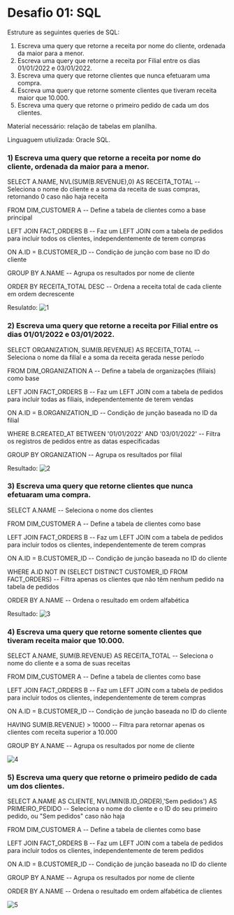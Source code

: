 # Desafio 01: SQL

Estruture as seguintes queries de SQL:
1) Escreva uma query que retorne a receita por nome do cliente, ordenada da maior para a menor.
2) Escreva uma query que retorne a receita por Filial entre os dias 01/01/2022 e 03/01/2022.
3) Escreva uma query que retorne clientes que nunca efetuaram uma compra.
4) Escreva uma query que retorne somente clientes que tiveram receita maior que 10.000.
5) Escreva uma query que retorne o primeiro pedido de cada um dos clientes.

<p>Material necessário: relação de tabelas em planilha.
<p>Linguaguem utiulizada: Oracle SQL.

### 1) Escreva uma query que retorne a receita por nome do cliente, ordenada da maior para a menor.
   
<p>SELECT A.NAME, NVL(SUM(B.REVENUE),0) AS RECEITA_TOTAL  -- Seleciona o nome do cliente e a soma da receita de suas compras, retornando 0 caso não haja receita
<p>FROM DIM_CUSTOMER A  -- Define a tabela de clientes como a base principal
<p>LEFT JOIN FACT_ORDERS B  -- Faz um LEFT JOIN com a tabela de pedidos para incluir todos os clientes, independentemente de terem compras
<p>ON A.ID = B.CUSTOMER_ID  -- Condição de junção com base no ID do cliente
<p>GROUP BY A.NAME  -- Agrupa os resultados por nome de cliente
<p>ORDER BY RECEITA_TOTAL DESC  -- Ordena a receita total de cada cliente em ordem decrescente

Resulatdo:
![1](https://github.com/user-attachments/assets/e1228244-4d1f-4351-a75f-44c7ad3fc489)

### 2) Escreva uma query que retorne a receita por Filial entre os dias 01/01/2022 e 03/01/2022.

<p>SELECT ORGANIZATION, SUM(B.REVENUE) AS RECEITA_TOTAL  -- Seleciona o nome da filial e a soma da receita gerada nesse período
<p>FROM DIM_ORGANIZATION A  -- Define a tabela de organizações (filiais) como base
<p>LEFT JOIN FACT_ORDERS B  -- Faz um LEFT JOIN com a tabela de pedidos para incluir todas as filiais, independentemente de terem vendas
<p>ON A.ID = B.ORGANIZATION_ID  -- Condição de junção baseada no ID da filial
<p>WHERE B.CREATED_AT BETWEEN '01/01/2022' AND '03/01/2022'  -- Filtra os registros de pedidos entre as datas especificadas
<p>GROUP BY ORGANIZATION -- Agrupa os resultados por filial

Resultado:
![2](https://github.com/user-attachments/assets/3080c0c0-fc5b-4b70-85f7-83bcb4863a57)
 
### 3) Escreva uma query que retorne clientes que nunca efetuaram uma compra.

<p>SELECT A.NAME  -- Seleciona o nome dos clientes
<p>FROM DIM_CUSTOMER A  -- Define a tabela de clientes como base
<p>LEFT JOIN FACT_ORDERS B  -- Faz um LEFT JOIN com a tabela de pedidos para incluir todos os clientes, independentemente de terem compras
<p>ON A.ID = B.CUSTOMER_ID  -- Condição de junção baseada no ID do cliente
<p>WHERE A.ID NOT IN (SELECT DISTINCT CUSTOMER_ID FROM FACT_ORDERS)  -- Filtra apenas os clientes que não têm nenhum pedido na tabela de pedidos
<p>ORDER BY A.NAME -- Ordena o resultado em ordem alfabética

Resultado:
![3](https://github.com/user-attachments/assets/d9a0a5e9-3b93-4c84-a0fe-fd255bfe9909)

### 4) Escreva uma query que retorne somente clientes que tiveram receita maior que 10.000.

<p>SELECT A.NAME, SUM(B.REVENUE) AS RECEITA_TOTAL  -- Seleciona o nome do cliente e a soma de suas receitas
<p>FROM DIM_CUSTOMER A  -- Define a tabela de clientes como base
<p>LEFT JOIN FACT_ORDERS B  -- Faz um LEFT JOIN com a tabela de pedidos para incluir todos os clientes, independentemente de terem compras
<p>ON A.ID = B.CUSTOMER_ID  -- Condição de junção baseada no ID do cliente
<p>HAVING SUM(B.REVENUE) > 10000  -- Filtra para retornar apenas os clientes com receita superior a 10.000
<p>GROUP BY A.NAME  -- Agrupa os resultados por nome de cliente

![4](https://github.com/user-attachments/assets/04662d4d-f41e-421d-a904-1ce0b78c1f1c)

### 5) Escreva uma query que retorne o primeiro pedido de cada um dos clientes.

<p>SELECT A.NAME AS CLIENTE, NVL(MIN(B.ID_ORDER),'Sem pedidos') AS PRIMEIRO_PEDIDO  -- Seleciona o nome do cliente e o ID do seu primeiro pedido, ou "Sem pedidos" caso não haja
<p>FROM DIM_CUSTOMER A  -- Define a tabela de clientes como base
<p>LEFT JOIN FACT_ORDERS B  -- Faz um LEFT JOIN com a tabela de pedidos para incluir todos os clientes, independentemente de terem pedidos
<p>ON A.ID = B.CUSTOMER_ID  -- Condição de junção baseada no ID do cliente
<p>GROUP BY A.NAME  -- Agrupa os resultados por nome de cliente
<p>ORDER BY A.NAME  -- Ordena o resultado em ordem alfabética de clientes

![5](https://github.com/user-attachments/assets/cdfb4ef0-6e25-4282-96a0-7e85951ed3ee)

